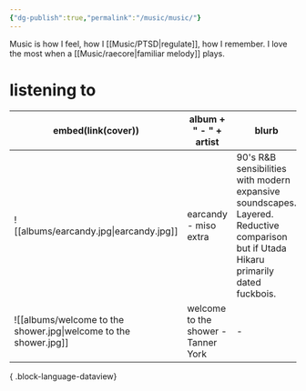 ```yaml
---
{"dg-publish":true,"permalink":"/music/music/"}
---
```


Music is how I feel, how I [[Music/PTSD\|regulate]], how I remember. I love the most when a [[Music/raecore\|familiar melody]] plays. 

# listening to 
| embed(link(cover))                                               | album + " - " + artist              | blurb                                                                                                                                 |
| ---------------------------------------------------------------- | ----------------------------------- | ------------------------------------------------------------------------------------------------------------------------------------- |
| ![[albums/earcandy.jpg\|earcandy.jpg]]                           | earcandy - miso extra               | 90's R&B sensibilities with modern expansive soundscapes. Layered. Reductive comparison but if Utada Hikaru primarily dated fuckbois. |
| ![[albums/welcome to the shower.jpg\|welcome to the shower.jpg]] | welcome to the shower - Tanner York | \-                                                                                                                                    |

{ .block-language-dataview}
